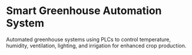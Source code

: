 # Smart Greenhouse Automation System 
Automated greenhouse systems using PLCs to control temperature, humidity, ventilation, lighting, and irrigation for enhanced crop production.
